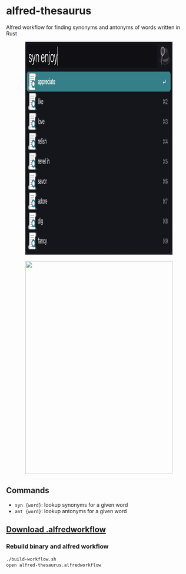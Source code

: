 # alfred-thesaurus
Alfred workflow for finding synonyms and antonyms of words written in Rust

<p align="center"><a href="https://github.com/omerdn1/alfred-thesaurus/releases/"><img src="screenshot_syn.png" height="577" width="400"/></a></p>
<p align="center"><a href="https://github.com/omerdn1/alfred-thesaurus/releases/"><img src="screenshot_alt.png" height="577" width="400"/></a></p>

## Commands

* `syn {word}`: lookup synonyms for a given word
* `ant {word}`: lookup antonyms for a given word

## [Download .alfredworkflow](https://github.com/omerdn1/alfred-thesaurus/releases/) 

### Rebuild binary and alfred workflow

```
./build-workflow.sh
open alfred-thesaurus.alfredworkflow
```

